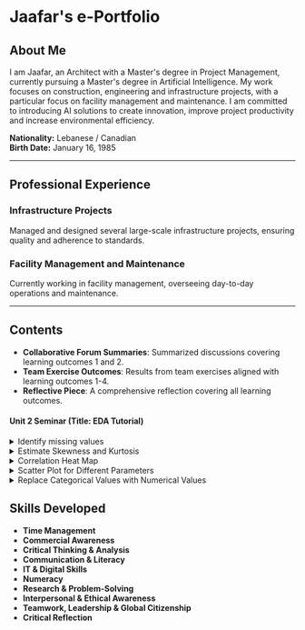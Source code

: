 <h1>Jaafar's e-Portfolio</h1>

<h2>About Me</h2>
<p>I am Jaafar, an Architect with a Master's degree in Project Management, currently pursuing a Master's degree in Artificial Intelligence. My work focuses on construction, engineering and infrastructure projects, with a particular focus on facility management and maintenance. I am committed to introducing AI solutions to create innovation, improve project productivity and increase environmental efficiency.</p>

<p><strong>Nationality:</strong> Lebanese / Canadian<br>
<strong>Birth Date:</strong> January 16, 1985</p>

<hr>

<h2>Professional Experience</h2>
<h3>Infrastructure Projects</h3>
<p>Managed and designed several large-scale infrastructure projects, ensuring quality and adherence to standards.</p>

<h3>Facility Management and Maintenance</h3>
<p>Currently working in facility management, overseeing day-to-day operations and maintenance.</p>

<hr>

<!-- Continue adding sections as needed -->
## Contents
- **Collaborative Forum Summaries**: Summarized discussions covering learning outcomes 1 and 2.
- **Team Exercise Outcomes**: Results from team exercises aligned with learning outcomes 1-4.
- **Reflective Piece**: A comprehensive reflection covering all learning outcomes.

<h4>Unit 2 Seminar (Title: EDA Tutorial)</h4>

<details>
  <summary>Identify missing values</summary>
  Here, you can describe the methods you used to identify missing values in your dataset, such as using functions like `is.na()` in R or `isnull()` in Python.
</details>

<details>
  <summary>Estimate Skewness and Kurtosis</summary>
  Explain how you estimated skewness and kurtosis for your variables, and what these metrics reveal about the distribution of your data.
</details>

<details>
  <summary>Correlation Heat Map</summary>
  Provide details on how you created a correlation heat map, what libraries you used (like Seaborn or ggplot), and your observations regarding the correlations between different variables.
</details>

<details>
  <summary>Scatter Plot for Different Parameters</summary>
  Describe the scatter plots you generated for various parameters, including any patterns or trends you noticed in the relationships between them.
</details>

<details>
  <summary>Replace Categorical Values with Numerical Values</summary>
  Discuss the process of converting categorical values into numerical representations (e.g., America = 1, Europe = 2) and the significance of this transformation for analysis.
</details>

## Skills Developed
- **Time Management** 
- **Commercial Awareness**
- **Critical Thinking & Analysis**
- **Communication & Literacy**
- **IT & Digital Skills**
- **Numeracy**
- **Research & Problem-Solving**
- **Interpersonal & Ethical Awareness**
- **Teamwork, Leadership & Global Citizenship**
- **Critical Reflection**
